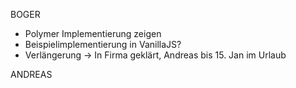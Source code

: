 BOGER

- Polymer Implementierung zeigen
- Beispielimplementierung in VanillaJS?
- Verlängerung -> In Firma geklärt, Andreas bis 15. Jan im Urlaub


ANDREAS


